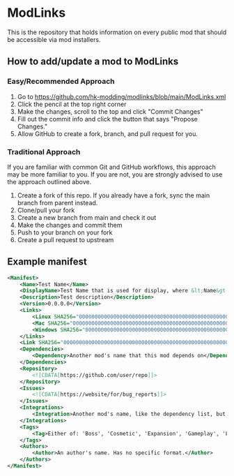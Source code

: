 # ModLinks

This is the repository that holds information on every public mod that should be accessible via mod installers.

## How to add/update a mod to ModLinks

### Easy/Recommended Approach
1. Go to https://github.com/hk-modding/modlinks/blob/main/ModLinks.xml
1. Click the pencil at the top right corner
1. Make the changes, scroll to the top and click "Commit Changes"
1. Fill out the commit info and click the button that says "Propose Changes."
1. Allow GitHub to create a fork, branch, and pull request for you.

### Traditional Approach

If you are familiar with common Git and GitHub workflows, this approach may be more familiar to you. If you are not, you are strongly advised to use the approach outlined above.
1. Create a fork of this repo. If you already have a fork, sync the main branch from parent instead.
1. Clone/pull your fork
1. Create a new branch from main and check it out
1. Make the changes and commit them
1. Push to your branch on your fork
1. Create a pull request to upstream

## Example manifest

```xml
<Manifest>
    <Name>Test Name</Name>
    <DisplayName>Test Name that is used for display, where &lt;Name&gt; can be used as a sort of ID</DisplayName>
    <Description>Test description</Description>
    <Version>0.0.0.0</Version>
    <Links>
        <Linux SHA256="0000000000000000000000000000000000000000000000000000000000000000"><![CDATA[https://linux.link]]></Linux>
        <Mac SHA256="0000000000000000000000000000000000000000000000000000000000000000"><![CDATA[https://mac.link]]></Mac>
        <Windows SHA256="0000000000000000000000000000000000000000000000000000000000000000"><![CDATA[https://windows.link]]></Windows>
    </Links>
    <Link SHA256="0000000000000000000000000000000000000000000000000000000000000000"><![CDATA[https://multiplatform.link]]></Link>
    <Dependencies>
        <Dependency>Another mod's name that this mod depends on</Dependency>
    </Dependencies>
    <Repository>
        <![CDATA[https://github.com/user/repo]]>
    </Repository>
    <Issues>
        <![CDATA[https://website/for/bug_reports]]>
    </Issues>
    <Integrations>
        <Integration>Another mod's name, like the dependency list, but not a hard dependency, but extra stuff when it is installed alongside</Integration>
    </Integrations>
    <Tags>
        <Tag>Either of: 'Boss', 'Cosmetic', 'Expansion', 'Gameplay', 'Library', 'Utility'</Tag>
    </Tags>
    <Authors>
        <Author>An author's name. Has no specific format.</Author>
    </Authors>
</Manifest>
```
